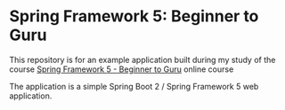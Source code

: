 # Spring Framework 5: Beginner to Guru

This repository is for an example application built during my study of the course [Spring Framework 5 - Beginner to Guru](https://courses.springframework.guru/p/spring-framework-5-begginer-to-guru) online course

The application is a simple Spring Boot 2 / Spring Framework 5 web application.
